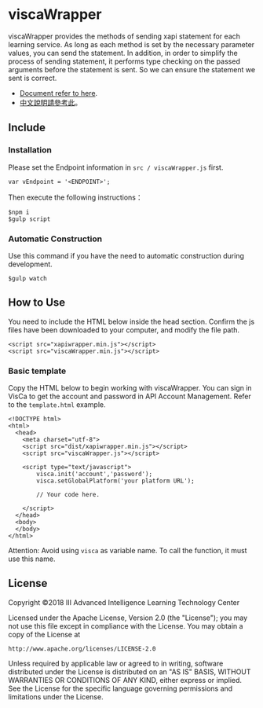 # viscaWrapper

viscaWrapper provides the methods of sending xapi statement for each learning service. As long as each method is set by the necessary parameter values, you can send the statement. In addition, in order to simplify the process of sending statement, it performs type checking on the passed arguments before the statement is sent. So we can ensure the statement we sent is correct.

* [Document refer to here](https://wiki.visualcatch.org/en/viscawrapper.html).
* [中文說明請參考此](https://github.com/AILTC/viscaWrapper/wiki/%E4%B8%AD%E6%96%87%E7%89%88%E7%B0%A1%E4%BB%8B)。

## Include

### Installation

Please set the Endpoint information in `src / viscaWrapper.js` first.

```
var vEndpoint = '<ENDPOINT>';
```

Then execute the following instructions：

```
$npm i
$gulp script
```

### Automatic Construction
Use this command if you have the need to automatic construction during development.
```
$gulp watch
```

## How to Use

You need to include the HTML below inside the head section. Confirm the js files have been downloaded to your computer, and modify the file path.

```
<script src="xapiwrapper.min.js"></script>
<script src="viscaWrapper.min.js"></script>
```

### Basic template

Copy the HTML below to begin working with viscaWrapper. You can sign in VisCa to get the account and password in API Account Management. Refer to the `template.html` example.

```
<!DOCTYPE html>
<html>
  <head>
    <meta charset="utf-8">
    <script src="dist/xapiwrapper.min.js"></script>
    <script src="viscaWrapper.js"></script>

    <script type="text/javascript">
        visca.init('account','password');
        visca.setGlobalPlatform('your platform URL');

        // Your code here.

    </script>
  </head>
  <body>
  </body>
</html>
```
Attention: Avoid using `visca` as variable name. To call the function, it must use this name.

## License
Copyright ©2018 III Advanced Intelligence Learning Technology Center

Licensed under the Apache License, Version 2.0 (the "License"); you may not use this file except in compliance with the License. You may obtain a copy of the License at

```
http://www.apache.org/licenses/LICENSE-2.0
```

Unless required by applicable law or agreed to in writing, software distributed under the License is distributed on an "AS IS" BASIS, WITHOUT WARRANTIES OR CONDITIONS OF ANY KIND, either express or implied. See the License for the specific language governing permissions and limitations under the License.